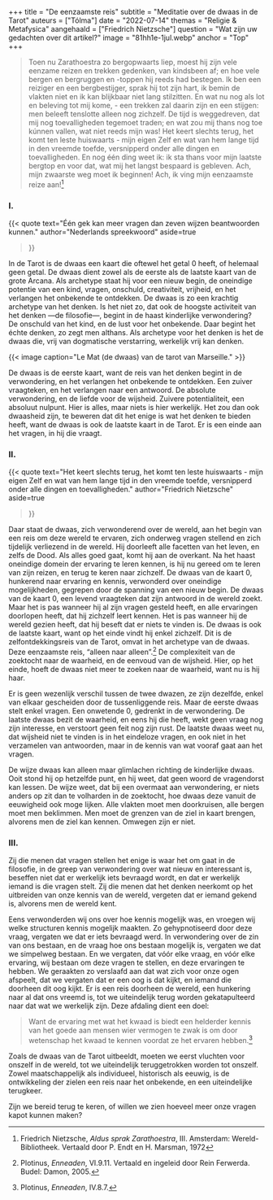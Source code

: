 +++
title = "De eenzaamste reis"
subtitle = "Meditatie over de dwaas in de Tarot"
auteurs = ["Tólma"]
date = "2022-07-14"
themas = "Religie & Metafysica"
aangehaald = ["Friedrich Nietzsche"]
question = "Wat zijn uw gedachten over dit artikel?"
image = "81hh1e-1jul.webp"
anchor = "Top"
+++
> Toen nu Zarathoestra zo bergopwaarts liep, moest hij zijn vele eenzame reizen en trekken gedenken, van kindsbeen af; en hoe vele bergen en bergruggen en -toppen hij reeds had bestegen. Ik ben een reiziger en een bergbestijger, sprak hij tot zijn hart, ik bemin de vlakten niet en ik kan blijkbaar niet lang stilzitten. En wat nu nog als lot en beleving tot mij kome, - een trekken zal daarin zijn en een stijgen: men beleeft tenslotte alleen nog zichzelf. De tijd is weggedreven, dat mij nog toevalligheden tegemoet traden; en wat zou mij thans nog toe kúnnen vallen, wat niet reeds mijn was! Het keert slechts terug, het komt ten leste huiswaarts - mijn eigen Zelf en wat van hem lange tijd in den vreemde toefde, versnipperd onder alle dingen en toevalligheden. En nog één ding weet ik: ik sta thans voor mijn laatste bergtop en voor dat, wat mij het langst bespaard is gebleven. Ach, mijn zwaarste weg moet ik beginnen! Ach, ik ving mijn eenzaamste reize aan![^1]

### I.

{{< quote
	text="Één gek kan meer vragen dan zeven wijzen beantwoorden kunnen."
	author="Nederlands spreekwoord"
	aside=true
>}}

In de Tarot is de dwaas een kaart die oftewel het getal 0 heeft, of helemaal geen getal. De dwaas dient zowel als de eerste als de laatste kaart van de grote Arcana. Als archetype staat hij voor een nieuw begin, de oneindige potentie van een kind, vragen, onschuld, creativiteit, vrijheid, en het verlangen het onbekende te ontdekken. De dwaas is zo een krachtig archetype van het denken. Is het niet zo, dat ook de hoogste activiteit van het denken —de filosofie—, begint in de haast kinderlijke verwondering?  De onschuld van het kind, en de lust voor het onbekende. Daar begint het échte denken, zo zegt men althans. Als archetype voor het denken is het de dwaas die, vrij van dogmatische verstarring, werkelijk vrij kan denken.

{{< image caption="Le Mat (de dwaas) van de tarot van Marseille." >}}

De dwaas is de eerste kaart, want de reis van het denken begint in de verwondering, en het verlangen het onbekende te ontdekken. Een zuiver vraagteken, en het verlangen naar een antwoord. De absolute verwondering, en de liefde voor de wijsheid. Zuivere potentialiteit, een absoluut nulpunt. Hier is alles, maar niets is hier werkelijk. Het zou dan ook dwaasheid zijn, te beweren dat dit het enige is wat het denken te bieden heeft, want de dwaas is ook de laatste kaart in de Tarot. Er is een einde aan het vragen, in hij die vraagt.

### II.

{{< quote
	text="Het keert slechts terug, het komt ten leste huiswaarts - mijn eigen Zelf en wat van hem lange tijd in den vreemde toefde, versnipperd onder alle dingen en toevalligheden."
	author="Friedrich Nietzsche"
	aside=true
>}}

Daar staat de dwaas, zich verwonderend over de wereld, aan het begin van een reis om deze wereld te ervaren, zich onderweg vragen stellend en zich tijdelijk verliezend in de wereld. Hij doorleeft alle facetten van het leven, en zelfs de Dood. Als alles goed gaat, komt hij aan de overkant. Na het haast oneindige domein der ervaring te leren kennen, is hij nu gereed om te leren van zijn reizen, en terug te keren naar zichzelf. De dwaas van de kaart 0, hunkerend naar ervaring en kennis, verwonderd over oneindige mogelijkheden, gegrepen door de spanning van een nieuw begin. De dwaas van de kaart 0, een levend vraagteken dat zijn antwoord in de wereld zoekt. Maar het is pas wanneer hij al zijn vragen gesteld heeft, en alle ervaringen doorlopen heeft, dat hij zichzelf leert kennen. Het is pas wanneer hij de wereld gezien heeft, dat hij beseft dat er niets te vinden is. De dwaas is ook de laatste kaart, want op het einde vindt hij enkel zichzelf. Dit is de zelfontdekkingsreis van de Tarot, omvat in het archetype van de dwaas. Deze eenzaamste reis, “alleen naar alleen”.[^2] De complexiteit van de zoektocht naar de waarheid, en de eenvoud van de wijsheid. Hier, op het einde, hoeft de dwaas niet meer te zoeken naar de waarheid, want nu is hij haar.

Er is geen wezenlijk verschil tussen de twee dwazen, ze zijn dezelfde, enkel van elkaar gescheiden door de tussenliggende reis. Maar de eerste dwaas stelt enkel vragen. Een onwetende 0, gedrenkt in de verwondering. De laatste dwaas bezit de waarheid, en eens hij die heeft, wekt geen vraag nog zijn interesse, en verstoort geen feit nog zijn rust. De laatste dwaas weet nu, dat wijsheid niet te vinden is in het eindeloze vragen, en ook niet in het verzamelen van antwoorden, maar in de kennis van wat vooraf gaat aan het vragen.

De wijze dwaas kan alleen maar glimlachen richting de kinderlijke dwaas. Ooit stond hij op hetzelfde punt, en hij weet, dat geen woord de vragendorst kan lessen. De wijze weet, dat bij een overmaat aan verwondering, er niets anders op zit dan te volharden in de zoektocht, hoe dwaas deze vanuit de eeuwigheid ook moge lijken. Alle vlakten moet men doorkruisen, alle bergen moet men beklimmen. Men moet de grenzen van de ziel in kaart brengen, alvorens men de ziel kan kennen. Omwegen zijn er niet.

### III.

Zij die menen dat vragen stellen het enige is waar het om gaat in de filosofie, in de greep van verwondering over wat nieuw en interessant is, beseffen niet dat er werkelijk iets bevraagd wordt, en dat er werkelijk iemand is die vragen stelt. Zij die menen dat het denken neerkomt op het uitbreiden van onze kennis van de wereld, vergeten dat er iemand gekend is, alvorens men de wereld kent.

Eens verwonderden wij ons over hoe kennis mogelijk was, en vroegen wij welke structuren kennis mogelijk maakten. Zo gehypnotiseerd door deze vraag, vergaten we dat er iets bevraagd werd. In verwondering over de zin van ons bestaan, en de vraag hoe ons bestaan mogelijk is, vergaten we dat we simpelweg bestaan. En we vergaten, dat vóór elke vraag, en vóór elke ervaring, wij bestaan om deze vragen te stellen, en deze ervaringen te hebben. We geraakten zo verslaafd aan dat wat zich voor onze ogen afspeelt, dat we vergaten dat er een oog is dat kijkt, en iemand die doorheen dit oog kijkt. Er is een reis doorheen de wereld, een hunkering naar al dat ons vreemd is,  tot we uiteindelijk terug worden gekatapulteerd naar dat wat we werkelijk zijn. Deze afdaling dient een doel:

> Want de ervaring met wat het kwaad is biedt een helderder kennis van het goede aan mensen wier vermogen te zwak is om door wetenschap het kwaad te kennen voordat ze het ervaren hebben.[^3]

Zoals de dwaas van de Tarot uitbeeldt, moeten we eerst vluchten voor onszelf in de wereld, tot we uiteindelijk teruggetrokken worden tot onszelf. Zowel maatschappelijk als individueel, historisch als eeuwig, is de ontwikkeling der zielen een reis naar het onbekende, en een uiteindelijke terugkeer.

Zijn we bereid terug te keren, of willen we zien hoeveel meer onze vragen kapot kunnen maken?

[^1]: Friedrich Nietzsche, *Aldus sprak Zarathoestra*, III. Amsterdam: Wereld-Bibliotheek. Vertaald door P. Endt en H. Marsman, 1972
[^2]: Plotinus, *Enneaden*, VI.9.11. Vertaald en ingeleid door Rein Ferwerda. Budel: Damon, 2005.
[^3]: Plotinus, *Enneaden*, IV.8.7.